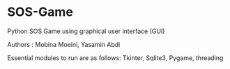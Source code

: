 # SOS-Game
Python SOS Game using graphical user interface (GUI) 

Authors : Mobina Moeini, Yasamin Abdi

Essential modules to run are as follows: Tkinter, Sqlite3, Pygame, threading
